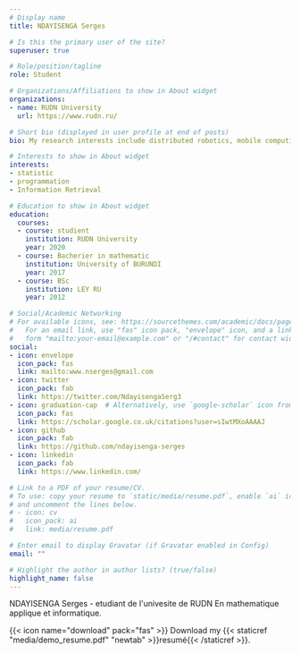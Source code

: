 ```yaml
---
# Display name
title: NDAYISENGA Serges

# Is this the primary user of the site?
superuser: true

# Role/position/tagline
role: Student 

# Organizations/Affiliations to show in About widget
organizations:
- name: RUDN University
  url: https://www.rudn.ru/

# Short bio (displayed in user profile at end of posts)
bio: My research interests include distributed robotics, mobile computing and programmable matter.

# Interests to show in About widget
interests:
- statistic
- programmation
- Information Retrieval

# Education to show in About widget
education:
  courses:
  - course: studient
    institution: RUDN University
    year: 2020
  - course: Bacherier in mathematic
    institution: University of BURUNDI
    year: 2017
  - course: BSc
    institution: LEY RU 
    year: 2012

# Social/Academic Networking
# For available icons, see: https://sourcethemes.com/academic/docs/page-builder/#icons
#   For an email link, use "fas" icon pack, "envelope" icon, and a link in the
#   form "mailto:your-email@example.com" or "/#contact" for contact widget.
social:
- icon: envelope
  icon_pack: fas
  link: mailto:www.nserges@gmail.com
- icon: twitter
  icon_pack: fab
  link: https://twitter.com/NdayisengaSerg3
- icon: graduation-cap  # Alternatively, use `google-scholar` icon from `ai` icon pack
  icon_pack: fas
  link: https://scholar.google.co.uk/citations?user=sIwtMXoAAAAJ
- icon: github
  icon_pack: fab
  link: https://github.com/ndayisenga-serges
- icon: linkedin
  icon_pack: fab
  link: https://www.linkedin.com/

# Link to a PDF of your resume/CV.
# To use: copy your resume to `static/media/resume.pdf`, enable `ai` icons in `params.toml`, 
# and uncomment the lines below.
# - icon: cv
#   icon_pack: ai
#   link: media/resume.pdf

# Enter email to display Gravatar (if Gravatar enabled in Config)
email: ""

# Highlight the author in author lists? (true/false)
highlight_name: false
---
```


NDAYISENGA Serges - etudiant de l'univesite de RUDN En mathematique applique et informatique.

{{< icon name="download" pack="fas" >}} Download my {{< staticref "media/demo_resume.pdf" "newtab" >}}resumé{{< /staticref >}}.
